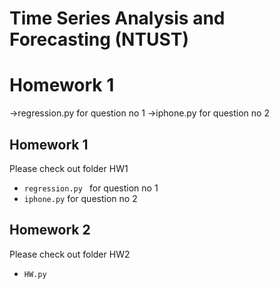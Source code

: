 # Time Series Analysis and Forecasting (NTUST)


Homework 1
==================

->regression.py for question no 1
->iphone.py for question no 2

## Homework 1
Please check out folder HW1

- `regression.py ` for question no 1
- `iphone.py` for question no 2


## Homework 2
Please check out folder HW2
- `HW.py ` 



